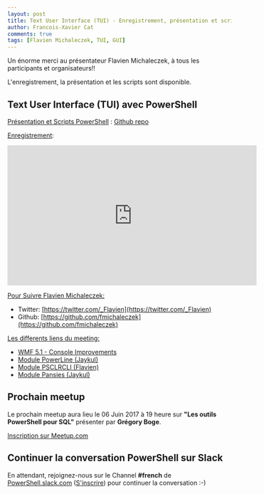 ```yaml
---
layout: post
title: Text User Interface (TUI) - Enregistrement, présentation et scripts
author: Francois-Xavier Cat
comments: true
tags: [Flavien Michaleczek, TUI, GUI]
---
```


Un énorme merci au présentateur Flavien Michaleczek, à tous les participants et organisateurs!!

L'enregistrement, la présentation et les scripts sont disponible.

## Text User Interface (TUI) avec PowerShell

<u>Présentation et Scripts PowerShell</u> : [Github repo](https://github.com/FrPSUG/Presentations/)

<u>Enregistrement</u>:
<iframe width="560" height="315" src="https://www.youtube.com/embed/XR06_VOqbGs" frameborder="0" allowfullscreen></iframe>

<u>Pour Suivre Flavien Michaleczek:</u>
* Twitter: [https://twitter.com/_Flavien](https://twitter.com/_Flavien)
* Github: [https://github.com/fmichaleczek](https://github.com/fmichaleczek)


<u>Les differents liens du meeting:</u>
* [WMF 5.1 - Console Improvements](https://msdn.microsoft.com/en-us/powershell/wmf/5.1/console-improvements?f=255&MSPPError=-2147217396)
* [Module PowerLine (Jaykul)](https://github.com/Jaykul/PowerLine)
* [Module PSCLRCLI (Flavien)](https://github.com/fmichaleczek/PSClrCli)
* [Module Pansies (Jaykul)](https://github.com/PoshCode/Pansies)



## Prochain meetup
Le prochain meetup aura lieu le 06 Juin 2017 à 19 heure sur <b>"Les outils PowerShell pour SQL"</b> présenter par <b>Grégory Boge</b>.

[Inscription sur Meetup.com](https://www.meetup.com/fr-FR/FrenchPSUG/events/234089613/)

## Continuer la conversation PowerShell sur Slack

En attendant, rejoignez-nous sur le Channel <b>#french</b> de <a href="https://powershell.slack.com/Slack">PowerShell.slack.com</a>  (<a href="http://slack.poshcode.org/">S'inscrire</a>) pour continuer la conversation :-)
